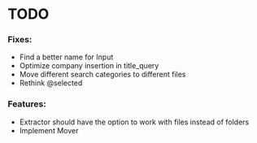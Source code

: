 # TODO
### Fixes:
* Find a better name for Input
* Optimize company insertion in title_query
* Move different search categories to different files
* Rethink @selected

### Features:
* Extractor should have the option to work with files instead of folders
* Implement Mover

